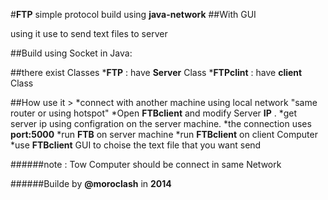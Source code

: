 #**FTP** simple protocol build using **java-network**
##With GUI


using it use to send text files to server


##Build using Socket in Java:
 
##there exist Classes 
***FTP**  : have **Server** Class
***FTPclint** : have **client** Class


##How use it >
*connect with another machine using local network "same router or using hotspot"
*Open **FTBclient** and modify Server **IP** .
*get server ip using configration on the server machine.
*the connection uses **port:5000** 
*run **FTB** on server machine
*run **FTBclient** on client Computer
*use **FTBclient** GUI to choise the text file that you want send


######note : Tow Computer should be connect in same Network





######Builde by **@moroclash** in **2014**
